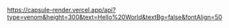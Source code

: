 https://capsule-render.vercel.app/api?type=venom&height=300&text=Hello%20World&textBg=false&fontAlign=50
